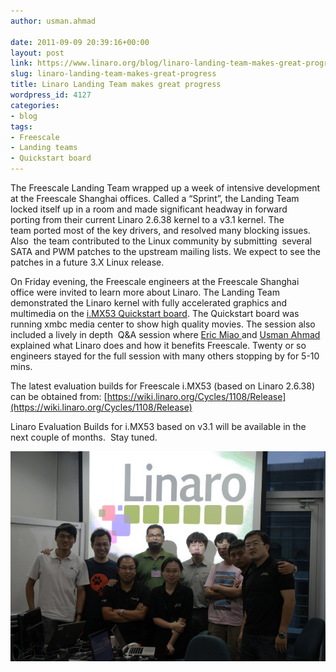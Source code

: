 ```yaml
---
author: usman.ahmad

date: 2011-09-09 20:39:16+00:00
layout: post
link: https://www.linaro.org/blog/linaro-landing-team-makes-great-progress/
slug: linaro-landing-team-makes-great-progress
title: Linaro Landing Team makes great progress
wordpress_id: 4127
categories:
- blog
tags:
- Freescale
- Landing teams
- Quickstart board
---
```


The Freescale Landing Team wrapped up a week of intensive development at the Freescale Shanghai offices. Called a “Sprint”, the Landing Team locked itself up in a room and made significant headway in forward porting from their current Linaro 2.6.38 kernel to a v3.1 kernel. The team ported most of the key drivers, and resolved many blocking issues. Also  the team contributed to the Linux community by submitting  several SATA and PWM patches to the upstream mailing lists. We expect to see the patches in a future 3.X Linux release.

On Friday evening, the Freescale engineers at the Freescale Shanghai office were invited to learn more about Linaro. The Landing Team demonstrated the Linaro kernel with fully accelerated graphics and multimedia on the [i.MX53 Quickstart board](http://www.freescale.com/webapp/sps/site/prod_summary.jsp?code=IMX53QSB). The Quickstart board was running xmbc media center to show high quality movies. The session also included a lively in depth  Q&A session where [Eric Miao ](https://wiki.linaro.org/MeetTheTeam#Freescale)and [Usman Ahmad ](https://wiki.linaro.org/MeetTheTeam#Management)explained what Linaro does and how it benefits Freescale. Twenty or so engineers stayed for the full session with many others stopping by for 5-10 mins.

The latest evaluation builds for Freescale i.MX53 (based on Linaro 2.6.38) can be obtained from: [https://wiki.linaro.org/Cycles/1108/Release](https://wiki.linaro.org/Cycles/1108/Release)

Linaro Evaluation Builds for i.MX53 based on v3.1 will be available in the next couple of months.  Stay tuned.

[![](/assets/blog/Freescale-Sprint.jpg)](/assets/blog/Freescale-Sprint.jpg)


